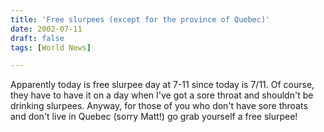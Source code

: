 ```yaml
---
title: 'Free slurpees (except for the province of Quebec)'
date: 2002-07-11
draft: false
tags: [World News]

---
```


Apparently today is free slurpee day at 7-11 since today is 7/11. Of course, they have to have it on a day when I've got a sore throat and shouldn't be drinking slurpees. Anyway, for those of you who don't have sore throats and don't live in Quebec (sorry Matt!) go grab yourself a free slurpee!